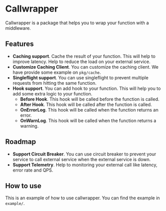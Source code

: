# Callwrapper

Callwrapper is a package that helps you to wrap your function with a middleware.

## Features
- <b>Caching support</b>. Cache the result of your function. This will help to improve latency. Help to reduce the load on your external service.
- <b>Customize Caching Client</b>. You can customize the caching client. We have provide some example on ```pkg/cache```.
- <b>Singleflight support</b>. You can use singleflight to prevent multiple requests from hitting the same function.
- <b>Hook support</b>. You can add hook to your function. This will help you to add some extra logic to your function.
	- <b>Before Hook</b>. This hook will be called before the function is called.
	- <b>After Hook</b>. This hook will be called after the function is called.
	- <b>OnErrorLog</b>. This hook will be called when the function returns an error.
    - <b>OnWarnLog</b>. This hook will be called when the function returns a warning.

## Roadmap
- <b>Support Circuit Breaker</b>. You can use circuit breaker to prevent your service to call external service when the external service is down.
- <b>Support Telemetry</b>. Help to monitoring your external call like latency, error rate and QPS.

## How to use
This is an example of how to use callwrapper. You can find the example in ```example/```.
